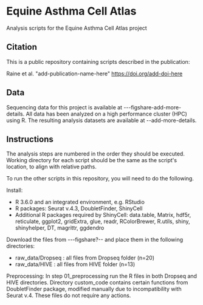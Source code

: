 # Equine Asthma Cell Atlas
Analysis scripts for the Equine Asthma Cell Atlas project 

## Citation
This is a public repository containing scripts described in the publication:

Raine et al. "add-publication-name-here" https://doi.org/add-doi-here

## Data
Sequencing data for this project is available at ---figshare-add-more-details. All data has been analyzed on a high performance cluster (HPC) using R. The resulting analysis datasets are available at --add-more-details.

## Instructions
The analysis steps are numbered in the order they should be executed. Working directory for each script should be the same as the script's location, to align with relative paths.

To run the other scripts in this repository, you will need to do the following.

Install:

- R 3.6.0 and an integrated environment, e.g. RStudio
- R packages: Seurat v.4.3, DoubletFinder, ShinyCell
- Additional R packages required by ShinyCell: data.table, Matrix, hdf5r, reticulate, ggplot2, gridExtra, glue, readr, RColorBrewer, R.utils, shiny, shinyhelper, DT, magrittr, ggdendro

Download the files from ---figshare?-- and place them in the following directories:

- raw_data/Dropseq : all files from Dropseq folder (n=20)
- raw_data/HIVE : all files from HIVE folder (n=13)

Preprocessing:
In step 01_preprocessing run the R files in both Dropseq and HIVE directories. Directory custom_code contains certain functions from DoubletFinder package, modified manually due to incompatibility with Seurat v.4. These files do not require any actions. 
